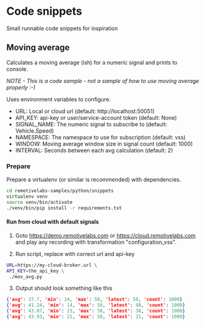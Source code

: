 # Code snippets

Small runnable code snippets for inspiration

## Moving average

Calculates a moving average (ish) for a numeric signal and prints to console.

*NOTE - This is a code sample - not a sample of how to use moving average properly :-)*

Uses environment variables to configure.

* URL: Local or cloud url (default: http://localhost:50051)
* API_KEY: api-key or user/service-account token (default: None)
* SIGNAL_NAME: The numeric signal to subscribe to (default: Vehicle.Speed)
* NAMESPACE: The namespace to use for subscription (default: vss)
* WINDOW: Moving average window size in signal count (default: 1000)
* INTERVAL: Seconds between each avg calculation (default: 2)

### Prepare

Prepare a virtualenv (or similar is recommended) with dependencies.

```bash
cd remotivelabs-samples/python/snippets
virtualenv venv
source venv/bin/activate
./venv/bin/pip install -r requirements.txt
```

#### Run from cloud with default signals

1. Goto https://demo.remotivelabs.com or https://cloud.remotivelabs.com and play any recording
with transformation "configuration_vss".

2. Run script, replace with correct url and api-key
```bash
URL=https://my-cloud-broker.url \
API_KEY=the_api_key \
 ./mov_avg.py
```
3. Output should look something like this

```json lines
{'avg': 37.7, 'min': 14, 'max': 50, 'latest': 50, 'count': 1000}
{'avg': 41.24, 'min': 14, 'max': 50, 'latest': 48, 'count': 1000}
{'avg': 43.87, 'min': 23, 'max': 50, 'latest': 38, 'count': 1000}
{'avg': 43.93, 'min': 21, 'max': 50, 'latest': 21, 'count': 1000}
```
